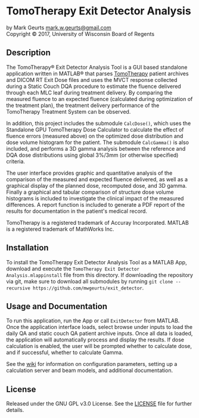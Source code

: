 # TomoTherapy Exit Detector Analysis

by Mark Geurts <mark.w.geurts@gmail.com>
<br>Copyright &copy; 2017, University of Wisconsin Board of Regents

## Description

The TomoTherapy&reg; Exit Detector Analysis Tool is a GUI based standalone application written in MATLAB&reg; that parses [TomoTherapy](http://www.accuray.com) patient archives and DICOM RT Exit Dose files and uses the MVCT response collected during a Static Couch DQA procedure to estimate the fluence delivered through each MLC leaf during treatment delivery.  By comparing the measured fluence to an expected fluence (calculated during optimization of the treatment plan), the treatment delivery performance of the TomoTherapy Treatment System can be observed.

In addition, this project includes the submodule `CalcDose()`, which uses the Standalone GPU TomoTherapy Dose Calculator to calculate the effect of fluence errors (measured above) on the optimized dose distribution and dose volume histogram for the patient. The submodule `CalcGamma()` is also included, and performs a 3D gamma analysis between the reference and DQA dose distributions using global 3%/3mm (or otherwise specified) criteria.

The user interface provides graphic and quantitative analysis of the comparison of the measured and expected fluence delivered, as well as a graphical display of the planned dose, recomputed dose, and 3D gamma.  Finally a graphical and tabular comparison of structure dose volume histograms is included to investigate the clinical impact of the measured differences.  A report function is included to generate a PDF report of the results for documentation in the patient's medical record.

TomoTherapy is a registered trademark of Accuray Incorporated. MATLAB is a registered trademark of MathWorks Inc.

## Installation

To install the TomoTherapy Exit Detector Analysis Tool as a MATLAB App, download and execute the `TomoTherapy Exit Detector Analysis.mlappinstall` file from this directory. If downloading the repository via git, make sure to download all submodules by running  `git clone --recursive https://github.com/mwgeurts/exit_detector`.

## Usage and Documentation

To run this application, run the App or call `ExitDetector` from MATLAB. Once the application interface loads, select browse under inputs to load the daily QA and static couch QA patient archive inputs. Once all data is loaded, the application will automatically process and display the results. If dose calculation is enabled, the user will be prompted whether to calculate dose, and if successful, whether to calculate Gamma.

See the [wiki](../../wiki/) for information on configuration parameters, setting up a calculation server and beam models, and additional documentation.

## License

Released under the GNU GPL v3.0 License.  See the [LICENSE](LICENSE) file for further details.
